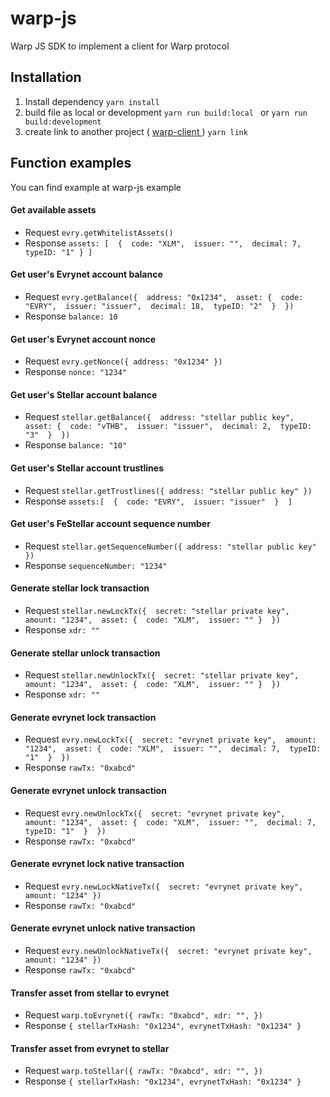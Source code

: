 # warp-js
Warp JS SDK to implement a client for Warp protocol

## Installation
1. Install dependency 
``
yarn install
``
2. build file as local or development
``
	yarn run build:local 
``
or
``
	yarn run build:development
``
3. create link to another project ( [ warp-client ](https://github.com/evrynet-official/warp-client](https://github.com/evrynet-official/warp-client)) ) 
``
	yarn link
``


## Function examples
You can find example at warp-js example 

#### Get available assets
   - Request
``
evry.getWhitelistAssets()
``
   - Response
``
assets: [ 
			{ 
				code: "XLM", 
				issuer: "", 
				decimal: 7, 
				typeID: "1"
			}
		]
``

#### Get user's Evrynet account balance
   - Request
``
evry.getBalance({ 
	address: "0x1234", 
	asset: { 
		code: "EVRY", 
		issuer: "issuer", 
		decimal: 18, 
		typeID: "2" 
		} 
})
``
  - Response
``
balance: 10
``

#### Get user's Evrynet account nonce
  - Request
``
evry.getNonce({ address: "0x1234" })
``
  - Response
``
nonce: "1234"
``

#### Get user's Stellar account balance
  - Request
``
stellar.getBalance({ 
	address: "stellar public key", 
	asset: { 
		code: "vTHB", 
		issuer: "issuer", 
		decimal: 2, 
		typeID: "3" 
	} 
})
``
  - Response
``
balance: "10"
``

#### Get user's Stellar account trustlines
  - Request
``
stellar.getTrustlines({ address: "stellar public key" })
``
  - Response
``
assets:[ 
	{ 
		code: "EVRY", 
		issuer: "issuer" 
	} 
]
``

#### Get user's FeStellar account sequence number
  - Request
``
stellar.getSequenceNumber({ address: "stellar public key" })
``
  - Response
``
sequenceNumber: "1234"
``

#### Generate stellar lock transaction
  - Request
``
stellar.newLockTx({ 
	secret: "stellar private key", 
	amount: "1234", 
	asset: { 
		code: "XLM", 
		issuer: ""
	} 
})
``
  - Response
``
	xdr: ""
``

#### Generate stellar unlock transaction
  - Request
``
stellar.newUnlockTx({ 
	secret: "stellar private key", 
	amount: "1234", 
	asset: { 
		code: "XLM", 
		issuer: ""
	} 
})
``
  - Response
``
	xdr: ""
``

#### Generate evrynet lock transaction
  - Request
``
evry.newLockTx({ 
	secret: "evrynet private key", 
	amount: "1234", 
	asset: { 
		code: "XLM", 
		issuer: "", 
		decimal: 7, 
		typeID: "1" 
	} 
})
``
  - Response
``
rawTx: "0xabcd"
``

#### Generate evrynet unlock transaction
  - Request
``
evry.newUnlockTx({ 
	secret: "evrynet private key", 
	amount: "1234", 
	asset: { 
		code: "XLM", 
		issuer: "", 
		decimal: 7, 
		typeID: "1" 
	} 
})
``
  - Response
``
rawTx: "0xabcd"
``

#### Generate evrynet lock native transaction
  - Request
``
evry.newLockNativeTx({ 
	secret: "evrynet private key", 
	amount: "1234"
})
``
  - Response
``
rawTx: "0xabcd"
``

#### Generate evrynet unlock native transaction
  - Request
``
evry.newUnlockNativeTx({ 
	secret: "evrynet private key", 
	amount: "1234"
})
``
  - Response
``
rawTx: "0xabcd"
``

#### Transfer asset from stellar to evrynet
  - Request
``
warp.toEvrynet({ rawTx: "0xabcd", xdr: "", })
``
  - Response
``
{ stellarTxHash: "0x1234", evrynetTxHash: "0x1234" }
``

#### Transfer asset from evrynet to stellar
  - Request
``
warp.toStellar({ rawTx: "0xabcd", xdr: "", })
``
  - Response
``
{ stellarTxHash: "0x1234", evrynetTxHash: "0x1234" }
``